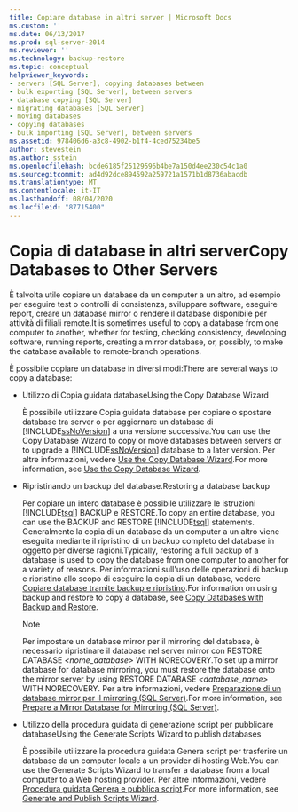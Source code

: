 ```yaml
---
title: Copiare database in altri server | Microsoft Docs
ms.custom: ''
ms.date: 06/13/2017
ms.prod: sql-server-2014
ms.reviewer: ''
ms.technology: backup-restore
ms.topic: conceptual
helpviewer_keywords:
- servers [SQL Server], copying databases between
- bulk exporting [SQL Server], between servers
- database copying [SQL Server]
- migrating databases [SQL Server]
- moving databases
- copying databases
- bulk importing [SQL Server], between servers
ms.assetid: 978406d6-a3c8-4902-b1f4-4ced75234be5
author: stevestein
ms.author: sstein
ms.openlocfilehash: bcde6185f25129596b4be7a150d4ee230c54c1a0
ms.sourcegitcommit: ad4d92dce894592a259721a1571b1d8736abacdb
ms.translationtype: MT
ms.contentlocale: it-IT
ms.lasthandoff: 08/04/2020
ms.locfileid: "87715400"
---
```

# <a name="copy-databases-to-other-servers"></a><span data-ttu-id="7ffea-102">Copia di database in altri server</span><span class="sxs-lookup"><span data-stu-id="7ffea-102">Copy Databases to Other Servers</span></span>
  <span data-ttu-id="7ffea-103">È talvolta utile copiare un database da un computer a un altro, ad esempio per eseguire test o controlli di consistenza, sviluppare software, eseguire report, creare un database mirror o rendere il database disponibile per attività di filiali remote.</span><span class="sxs-lookup"><span data-stu-id="7ffea-103">It is sometimes useful to copy a database from one computer to another, whether for testing, checking consistency, developing software, running reports, creating a mirror database, or, possibly, to make the database available to remote-branch operations.</span></span>  
  
 <span data-ttu-id="7ffea-104">È possibile copiare un database in diversi modi:</span><span class="sxs-lookup"><span data-stu-id="7ffea-104">There are several ways to copy a database:</span></span>  
  
-   <span data-ttu-id="7ffea-105">Utilizzo di Copia guidata database</span><span class="sxs-lookup"><span data-stu-id="7ffea-105">Using the Copy Database Wizard</span></span>  
  
     <span data-ttu-id="7ffea-106">È possibile utilizzare Copia guidata database per copiare o spostare database tra server o per aggiornare un database di [!INCLUDE[ssNoVersion](../../includes/ssnoversion-md.md)] a una versione successiva.</span><span class="sxs-lookup"><span data-stu-id="7ffea-106">You can use the Copy Database Wizard to copy or move databases between servers or to upgrade a [!INCLUDE[ssNoVersion](../../includes/ssnoversion-md.md)] database to a later version.</span></span> <span data-ttu-id="7ffea-107">Per altre informazioni, vedere [Use the Copy Database Wizard](use-the-copy-database-wizard.md).</span><span class="sxs-lookup"><span data-stu-id="7ffea-107">For more information, see [Use the Copy Database Wizard](use-the-copy-database-wizard.md).</span></span>  
  
-   <span data-ttu-id="7ffea-108">Ripristinando un backup del database.</span><span class="sxs-lookup"><span data-stu-id="7ffea-108">Restoring a database backup</span></span>  
  
     <span data-ttu-id="7ffea-109">Per copiare un intero database è possibile utilizzare le istruzioni [!INCLUDE[tsql](../../includes/tsql-md.md)] BACKUP e RESTORE.</span><span class="sxs-lookup"><span data-stu-id="7ffea-109">To copy an entire database, you can use the BACKUP and RESTORE [!INCLUDE[tsql](../../includes/tsql-md.md)] statements.</span></span> <span data-ttu-id="7ffea-110">Generalmente la copia di un database da un computer a un altro viene eseguita mediante il ripristino di un backup completo del database in oggetto per diverse ragioni.</span><span class="sxs-lookup"><span data-stu-id="7ffea-110">Typically, restoring a full backup of a database is used to copy the database from one computer to another for a variety of reasons.</span></span> <span data-ttu-id="7ffea-111">Per informazioni sull'uso delle operazioni di backup e ripristino allo scopo di eseguire la copia di un database, vedere [Copiare database tramite backup e ripristino](copy-databases-with-backup-and-restore.md).</span><span class="sxs-lookup"><span data-stu-id="7ffea-111">For information on using backup and restore to copy a database, see [Copy Databases with Backup and Restore](copy-databases-with-backup-and-restore.md).</span></span>  
  
    > [!NOTE]  
    >  <span data-ttu-id="7ffea-112">Per impostare un database mirror per il mirroring del database, è necessario ripristinare il database nel server mirror con RESTORE DATABASE *<nome_database>* WITH NORECOVERY.</span><span class="sxs-lookup"><span data-stu-id="7ffea-112">To set up a mirror database for database mirroring, you must restore the database onto the mirror server by using RESTORE DATABASE *<database_name>* WITH NORECOVERY.</span></span> <span data-ttu-id="7ffea-113">Per altre informazioni, vedere [Preparazione di un database mirror per il mirroring &#40;SQL Server&#41;](../../database-engine/database-mirroring/prepare-a-mirror-database-for-mirroring-sql-server.md).</span><span class="sxs-lookup"><span data-stu-id="7ffea-113">For more information, see [Prepare a Mirror Database for Mirroring &#40;SQL Server&#41;](../../database-engine/database-mirroring/prepare-a-mirror-database-for-mirroring-sql-server.md).</span></span>  
  
-   <span data-ttu-id="7ffea-114">Utilizzo della procedura guidata di generazione script per pubblicare database</span><span class="sxs-lookup"><span data-stu-id="7ffea-114">Using the Generate Scripts Wizard to publish databases</span></span>  
  
     <span data-ttu-id="7ffea-115">È possibile utilizzare la procedura guidata Genera script per trasferire un database da un computer locale a un provider di hosting Web.</span><span class="sxs-lookup"><span data-stu-id="7ffea-115">You can use the Generate Scripts Wizard to transfer a database from a local computer to a Web hosting provider.</span></span> <span data-ttu-id="7ffea-116">Per altre informazioni, vedere [Procedura guidata Genera e pubblica script](../scripting/generate-and-publish-scripts-wizard.md).</span><span class="sxs-lookup"><span data-stu-id="7ffea-116">For more information, see [Generate and Publish Scripts Wizard](../scripting/generate-and-publish-scripts-wizard.md).</span></span>  
  
  
